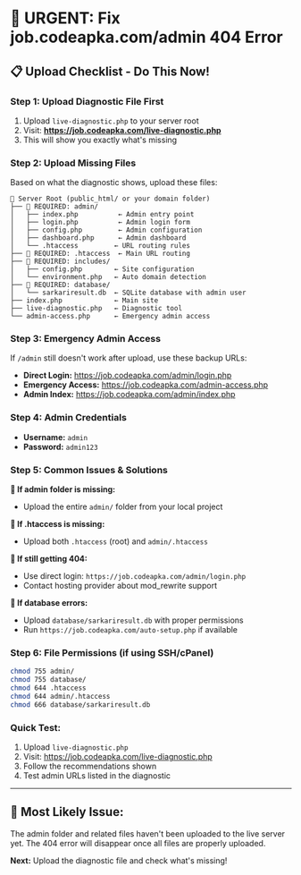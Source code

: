 # 🚨 URGENT: Fix job.codeapka.com/admin 404 Error

## 📋 **Upload Checklist - Do This Now!**

### **Step 1: Upload Diagnostic File First**
1. Upload `live-diagnostic.php` to your server root
2. Visit: **https://job.codeapka.com/live-diagnostic.php**
3. This will show you exactly what's missing

### **Step 2: Upload Missing Files**
Based on what the diagnostic shows, upload these files:

```
📁 Server Root (public_html/ or your domain folder)
├── 🔴 REQUIRED: admin/
│   ├── index.php          ← Admin entry point
│   ├── login.php          ← Admin login form  
│   ├── config.php         ← Admin configuration
│   ├── dashboard.php      ← Admin dashboard
│   └── .htaccess         ← URL routing rules
├── 🔴 REQUIRED: .htaccess  ← Main URL routing
├── 🔴 REQUIRED: includes/
│   ├── config.php        ← Site configuration
│   └── environment.php   ← Auto domain detection
├── 🔴 REQUIRED: database/
│   └── sarkariresult.db  ← SQLite database with admin user
├── index.php             ← Main site
├── live-diagnostic.php   ← Diagnostic tool
└── admin-access.php      ← Emergency admin access
```

### **Step 3: Emergency Admin Access**
If `/admin` still doesn't work after upload, use these backup URLs:

- **Direct Login:** https://job.codeapka.com/admin/login.php
- **Emergency Access:** https://job.codeapka.com/admin-access.php
- **Admin Index:** https://job.codeapka.com/admin/index.php

### **Step 4: Admin Credentials**
- **Username:** `admin`
- **Password:** `admin123`

### **Step 5: Common Issues & Solutions**

**🔴 If admin folder is missing:**
- Upload the entire `admin/` folder from your local project

**🔴 If .htaccess is missing:**
- Upload both `.htaccess` (root) and `admin/.htaccess`

**🔴 If still getting 404:**
- Use direct login: `https://job.codeapka.com/admin/login.php`
- Contact hosting provider about mod_rewrite support

**🔴 If database errors:**
- Upload `database/sarkariresult.db` with proper permissions
- Run `https://job.codeapka.com/auto-setup.php` if available

### **Step 6: File Permissions (if using SSH/cPanel)**
```bash
chmod 755 admin/
chmod 755 database/
chmod 644 .htaccess
chmod 644 admin/.htaccess
chmod 666 database/sarkariresult.db
```

### **Quick Test:**
1. Upload `live-diagnostic.php`
2. Visit: https://job.codeapka.com/live-diagnostic.php
3. Follow the recommendations shown
4. Test admin URLs listed in the diagnostic

---

## 🎯 **Most Likely Issue:**
The admin folder and related files haven't been uploaded to the live server yet. The 404 error will disappear once all files are properly uploaded.

**Next:** Upload the diagnostic file and check what's missing!
